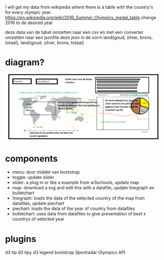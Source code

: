 I will get my data from wikipedia where there is a table with the country's for every olympic year.
https://en.wikipedia.org/wiki/2016_Summer_Olympics_medal_table
change 2016 to de desired year

deze data van de tabel omzetten naar een csv en met een converter omzetten naar een jsonfile
deze json in de vorm land{goud, zilver, brons, totaal}, land{goud, zilver, brons, totaal}

# diagram?

![alt text](doc/Diagram.png)

# components

- menu: door middel van bootstrap
- toggle: update slider
- slider: a plug in or like a example from w3schools, update map
- map: download a svg and edit this with a datafile, update linegraph en bulletchart
- linegraph: loads the data of the selected country of the map from datafiles, update piechart
- piechart: loads the data of the year of country from datafiles
- bulletchart: uses data from datafiles to give presentation of best x countrys of selected year

# plugins

d3 tip
d3 tipy
d3 legend
bootstrap
Sportradar Olympics API
